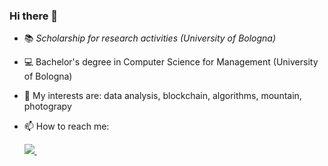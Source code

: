 ### Hi there 👋

<!--
**simonettimartino/simonettimartino** is a ✨ _special_ ✨ repository because its `README.md` (this file) appears on your GitHub profile.-->

- 📚 *Scholarship for research activities (University of Bologna)*


- 💻 Bachelor's degree in Computer Science for Management (University of Bologna)
  

- 📖 My interests are: data analysis, blockchain, algorithms, mountain, photograpy

- 📫 How to reach me:

  <a href="httsp://linkedin.com/in/martino-simonetti">
     <img src="https://img.shields.io/badge/linkedin-%230077B5.svg?&style=for-the-badge&logo=linkedin&logoColor=white" />
  </a>&nbsp;&nbsp;
